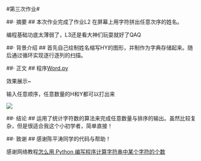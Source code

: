 #第三次作业#

##· 摘要 ##
本次作业完成了作业L2 在屏幕上用字符拼出任意次序的姓名。

编程基础功底太薄弱了，L3还是看大神们玩耍就好了QAQ

##· 背景介绍 ##
首先自己绘制姓名缩写HY的图形，并制作为字典存储起来。随后通过循环实现逐行逐列的扫描。

##· 正文 ##
程序[Word.py](https://github.com/DesertSunset/computationalphysics_N2013301020088/blob/master/Word.py)

效果展示~

输入任意顺序，任意数量的H和Y都可以打出来

![](http://i.imgur.com/P6QMx6h.jpg)

##· 结论 ##
运用了统计字符数的算法来完成任意数量与排序的输出。虽然比较复杂，但是很适合我这个小初学者，简单直接！

##· 致谢 ##
感谢陈平涛同学的代码与帮助！

感谢网络教程[怎么用 Python 编写程序计算字符串中某个字符的个数](http://zhidao.baidu.com/link?url=KuBWRb7aCyB97th8oSFr6oqWoIllKGfYNaBum9KqvtrTpYyJ5_KxXWk_hZG1N5K-zO11OfUOVjHNUs8Vz75C29zaO700Ch-O49kKN65cIRe)